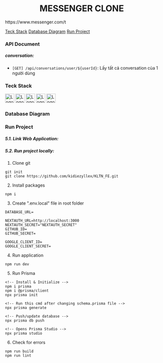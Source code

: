 <h1 align="center">
MESSENGER CLONE</h1>
https://www.messenger.com/t

[Teck Stack](#teck-stack)
[Database Diagram](#database-diagram)
[Run Project](#run-project)

### API Document

##### conversation:

- `[GET] /api/conversations/user/${userId}`: Lấy tất cả conversation của 1 người dùng

### Teck Stack

<div style={{display:"inline"}}>
<img src="https://camo.githubusercontent.com/c3635f27439ecdbf20e3cbf969c156f4040f10a0c8c836cf307d916dd8f806d4/68747470733a2f2f6173736574732e76657263656c2e636f6d2f696d6167652f75706c6f61642f76313636323133303535392f6e6578746a732f49636f6e5f6461726b5f6261636b67726f756e642e706e67" alt="Logo" height="30" >
<img src="https://camo.githubusercontent.com/02d9778d04c0ec14c520fd512e0033ab2413cbd17eee64bdff91da51b832628d/68747470733a2f2f617574686a732e6465762f696d672f6c6f676f2d736d2e706e67" alt="Logo" height="30" >
<img src="https://i.pinimg.com/originals/39/b2/e4/39b2e4ad77c23a2c11e5950a7dfa2aec.png" alt="Logo" height="30" >
<img src="https://upload.wikimedia.org/wikipedia/commons/thumb/f/f9/Antu_mongodb.svg/1024px-Antu_mongodb.svg.png" alt="Logo" height="30" >
<img src="https://files.raycast.com/83afy69l6wjib1zd62gya59tpc76" alt="Logo" height="30" >
</div>

### Database Diagram

### Run Project

##### 5.1. Link Web Application:

##### 5.2. Run project locally:

1. Clone git

```
git init
git clone https://github.com/kidiezyllex/KLTN_FE.git
```

2. Install packages

```
npm i
```

3. Create ".env.local" file in root folder

```
DATABASE_URL=

NEXTAUTH_URL=http://localhost:3000
NEXTAUTH_SECRET="NEXTAUTH_SECRET"
GITHUB_ID=
GITHUB_SECRET=

GOOGLE_CLIENT_ID=
GOOGLE_CLIENT_SECRET=
```

4. Run application

```
npm run dev
```

5. Run Prisma

```
<!-- Install & Initialize -->
npm i prisma
npm i @prisma/client
npx prisma init

<!-- Run this cmd after changing schema.prisma file -->
npx prisma generate

<!-- Push/update database -->
npx prisma db push

<!-- Opens Prisma Studio -->
npx prisma studio
```

6. Check for errors

```
npm run build
npm run lint
```
